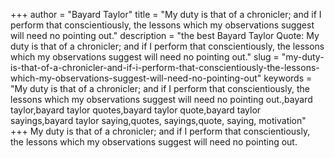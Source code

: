 +++
author = "Bayard Taylor"
title = "My duty is that of a chronicler; and if I perform that conscientiously, the lessons which my observations suggest will need no pointing out."
description = "the best Bayard Taylor Quote: My duty is that of a chronicler; and if I perform that conscientiously, the lessons which my observations suggest will need no pointing out."
slug = "my-duty-is-that-of-a-chronicler-and-if-i-perform-that-conscientiously-the-lessons-which-my-observations-suggest-will-need-no-pointing-out"
keywords = "My duty is that of a chronicler; and if I perform that conscientiously, the lessons which my observations suggest will need no pointing out.,bayard taylor,bayard taylor quotes,bayard taylor quote,bayard taylor sayings,bayard taylor saying,quotes, sayings,quote, saying, motivation"
+++
My duty is that of a chronicler; and if I perform that conscientiously, the lessons which my observations suggest will need no pointing out.
